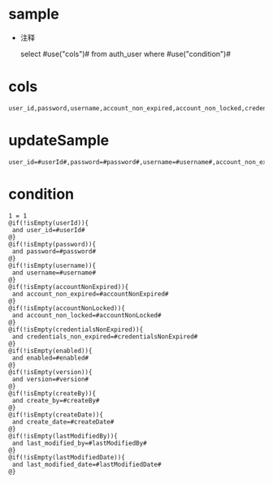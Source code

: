 sample
===
* 注释

	select #use("cols")# from auth_user  where  #use("condition")#

cols
===
	user_id,password,username,account_non_expired,account_non_locked,credentials_non_expired,enabled,version,create_by,create_date,last_modified_by,last_modified_date

updateSample
===
	
	user_id=#userId#,password=#password#,username=#username#,account_non_expired=#accountNonExpired#,account_non_locked=#accountNonLocked#,credentials_non_expired=#credentialsNonExpired#,enabled=#enabled#,version=#version#,create_by=#createBy#,create_date=#createDate#,last_modified_by=#lastModifiedBy#,last_modified_date=#lastModifiedDate#

condition
===

	1 = 1  
	@if(!isEmpty(userId)){
	 and user_id=#userId#
	@}
	@if(!isEmpty(password)){
	 and password=#password#
	@}
	@if(!isEmpty(username)){
	 and username=#username#
	@}
	@if(!isEmpty(accountNonExpired)){
	 and account_non_expired=#accountNonExpired#
	@}
	@if(!isEmpty(accountNonLocked)){
	 and account_non_locked=#accountNonLocked#
	@}
	@if(!isEmpty(credentialsNonExpired)){
	 and credentials_non_expired=#credentialsNonExpired#
	@}
	@if(!isEmpty(enabled)){
	 and enabled=#enabled#
	@}
	@if(!isEmpty(version)){
	 and version=#version#
	@}
	@if(!isEmpty(createBy)){
	 and create_by=#createBy#
	@}
	@if(!isEmpty(createDate)){
	 and create_date=#createDate#
	@}
	@if(!isEmpty(lastModifiedBy)){
	 and last_modified_by=#lastModifiedBy#
	@}
	@if(!isEmpty(lastModifiedDate)){
	 and last_modified_date=#lastModifiedDate#
	@}
	
	
